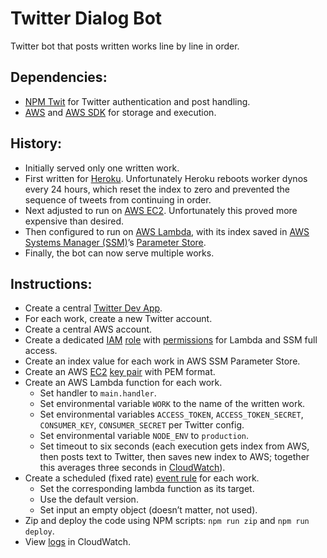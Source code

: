 # Twitter Dialog Bot

Twitter bot that posts written works line by line in order.

## Dependencies:
- [NPM Twit](https://www.npmjs.com/package/twit) for Twitter authentication and post handling.
- [AWS](https://www.npmjs.com/package/aws) and [AWS SDK](https://www.npmjs.com/package/aws-sdk) for storage and execution.

## History:
- Initially served only one written work.
- First written for [Heroku](https://www.heroku.com/). Unfortunately Heroku reboots worker dynos every 24 hours, which reset the index to zero and prevented the sequence of tweets from continuing in order.
- Next adjusted to run on [AWS EC2](https://aws.amazon.com/ec2/). Unfortunately this proved more expensive than desired.
- Then configured to run on [AWS Lambda](https://aws.amazon.com/lambda/), with its index saved in [AWS Systems Manager (SSM)](https://aws.amazon.com/systems-manager/)’s [Parameter Store](https://docs.aws.amazon.com/systems-manager/latest/userguide/systems-manager-parameter-store.html).
- Finally, the bot can now serve multiple works.

## Instructions:
- Create a central [Twitter Dev App](https://developer.twitter.com/en/docs/basics/apps/overview).
- For each work, create a new Twitter account.
- Create a central AWS account.
- Create a dedicated [IAM](https://aws.amazon.com/iam/) [role](https://aws.amazon.com/iam/features/manage-roles/) with [permissions](https://aws.amazon.com/iam/features/manage-permissions/) for Lambda and SSM full access.
- Create an index value for each work in AWS SSM Parameter Store.
- Create an AWS [EC2](https://aws.amazon.com/ec2/) [key pair](https://docs.aws.amazon.com/AWSEC2/latest/UserGuide/ec2-key-pairs.html) with PEM format.
- Create an AWS Lambda function for each work.
  - Set handler to `main.handler`.
  - Set environmental variable `WORK` to the name of the written work.
  - Set environmental variables `ACCESS_TOKEN`, `ACCESS_TOKEN_SECRET`, `CONSUMER_KEY`, `CONSUMER_SECRET` per Twitter config.
  - Set environmental variable `NODE_ENV` to `production`.
  - Set timeout to six seconds (each execution gets index from AWS, then posts text to Twitter, then saves new index to AWS; together this averages three seconds in [CloudWatch](https://aws.amazon.com/cloudwatch/)).
- Create a scheduled (fixed rate) [event rule](https://docs.aws.amazon.com/AmazonCloudWatch/latest/events/Create-CloudWatch-Events-Scheduled-Rule.html) for each work.
  - Set the corresponding lambda function as its target.
  - Use the default version.
  - Set input an empty object (doesn’t matter, not used).
- Zip and deploy the code using NPM scripts: `npm run zip` and `npm run deploy`.
- View [logs](https://docs.aws.amazon.com/AmazonCloudWatch/latest/logs/WhatIsCloudWatchLogs.html) in CloudWatch.
